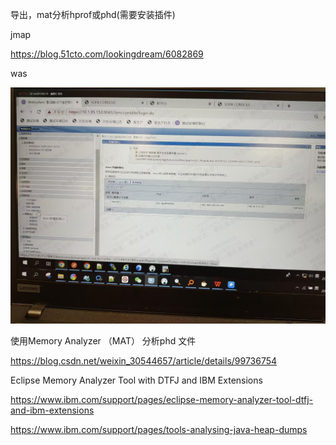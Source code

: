 导出，mat分析hprof或phd(需要安装插件)



jmap

https://blog.51cto.com/lookingdream/6082869





was

![](assets/导出heapdump堆转储_image_0.png)

使用Memory Analyzer （MAT） 分析phd 文件

https://blog.csdn.net/weixin_30544657/article/details/99736754



Eclipse Memory Analyzer Tool with DTFJ and IBM Extensions

https://www.ibm.com/support/pages/eclipse-memory-analyzer-tool-dtfj-and-ibm-extensions





https://www.ibm.com/support/pages/tools-analysing-java-heap-dumps